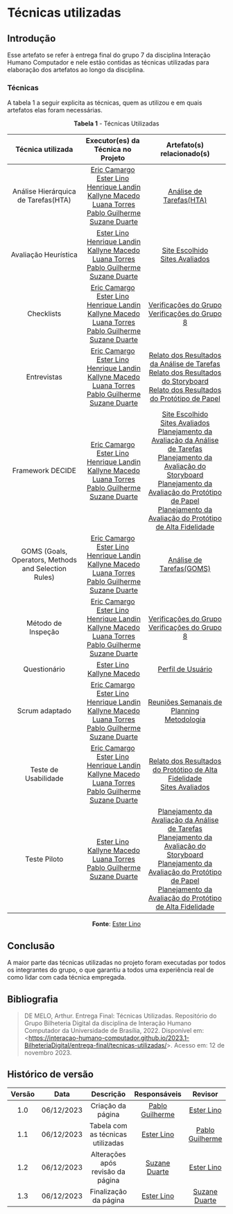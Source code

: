 # **Técnicas utilizadas**

## Introdução

Esse artefato se refer à entrega final do grupo 7 da disciplina Interação Humano Computador e nele estão contidas as técnicas utilizadas para elaboração dos artefatos ao longo da disciplina.

### Técnicas

A tabela 1 a seguir explicita as técnicas, quem as utilizou e em quais artefatos elas foram necessárias.

<center>

**Tabela 1** - Técnicas Utilizadas

|  Técnica utilizada  |  Executor(es) da Técnica no Projeto  |  Artefato(s) relacionado(s)  |
|  :---------------:  |  :--------------------------------:  |  :------------------------:  |
|  Análise Hierárquica de Tarefas(HTA)  |  [Eric Camargo](https://github.com/ericcs10)<br> [Ester Lino](https://github.com/esteerlino)<br>  [Henrique Landin](https://github.com/henriqtorresl)<br> [Kallyne Macedo](https://github.com/kalipassos)<br>  [Luana Torres](https://github.com/luanatorress)<br>  [Pablo Guilherme](https://github.com/PabloGJBS)<br>  [Suzane Duarte](https://github.com/suzaneduarte)  |  [Análise de Tarefas(HTA)](https://interacao-humano-computador.github.io/2023.2-OnlineJudge/segunda-entrega/analise-tarefas/HTA/)  |
|  Avaliação Heurística  |  [Ester Lino](https://github.com/esteerlino)<br>  [Henrique Landin](https://github.com/henriqtorresl)<br> [Kallyne Macedo](https://github.com/kalipassos)<br>  [Luana Torres](https://github.com/luanatorress)<br>  [Pablo Guilherme](https://github.com/PabloGJBS)<br>  [Suzane Duarte](https://github.com/suzaneduarte)  |  [Site Escolhido](https://interacao-humano-computador.github.io/2023.2-OnlineJudge/primeira-entrega/site-escolhido/)<br> [Sites Avaliados](https://interacao-humano-computador.github.io/2023.2-OnlineJudge/primeira-entrega/sites-avaliados/)  |
|     Checklists      |  [Eric Camargo](https://github.com/ericcs10)<br> [Ester Lino](https://github.com/esteerlino)<br>  [Henrique Landin](https://github.com/henriqtorresl)<br> [Kallyne Macedo](https://github.com/kalipassos)<br>  [Luana Torres](https://github.com/luanatorress)<br>  [Pablo Guilherme](https://github.com/PabloGJBS)<br>  [Suzane Duarte](https://github.com/suzaneduarte) |  [Verificações do Grupo](https://interacao-humano-computador.github.io/2023.2-OnlineJudge/verificacao/grupo_7/planejamento-verificacao/)<br> [Verificações do Grupo 8](https://interacao-humano-computador.github.io/2023.2-OnlineJudge/verificacao/grupo_8/etapa_1/planejamento-verificacao/)  |
|  Entrevistas  | [Eric Camargo](https://github.com/ericcs10)<br> [Ester Lino](https://github.com/esteerlino)<br>  [Henrique Landin](https://github.com/henriqtorresl)<br> [Kallyne Macedo](https://github.com/kalipassos)<br>  [Luana Torres](https://github.com/luanatorress)<br>  [Pablo Guilherme](https://github.com/PabloGJBS)<br>  [Suzane Duarte](https://github.com/suzaneduarte) |  [Relato dos Resultados da Análise de Tarefas](https://interacao-humano-computador.github.io/2023.2-OnlineJudge/quarta-entrega/nivel1/analise_de_tarefas/relato-resultados-tarefas/) <br> [Relato dos Resultados do Storyboard](https://interacao-humano-computador.github.io/2023.2-OnlineJudge/quarta-entrega/nivel1/storyboard/relato-resultados-storyboard/)<br> [Relato dos Resultados do Protótipo de Papel](https://interacao-humano-computador.github.io/2023.2-OnlineJudge/quarta-entrega/nivel2/relato-dos-resultados-do-prot%C3%B3tipo-de-papel/)<br>  |
|  Framework DECIDE   | [Eric Camargo](https://github.com/ericcs10)<br> [Ester Lino](https://github.com/esteerlino)<br>  [Henrique Landin](https://github.com/henriqtorresl)<br> [Kallyne Macedo](https://github.com/kalipassos)<br>  [Luana Torres](https://github.com/luanatorress)<br>  [Pablo Guilherme](https://github.com/PabloGJBS)<br>  [Suzane Duarte](https://github.com/suzaneduarte) | [Site Escolhido](https://interacao-humano-computador.github.io/2023.1-BilheteriaDigital/planejamento/site-escolhido/)<br> [Sites Avaliados](https://interacao-humano-computador.github.io/2023.1-BilheteriaDigital/planejamento/sites-avaliados/)<br> [Planejamento da Avaliação da Análise de Tarefas](https://interacao-humano-computador.github.io/2023.2-OnlineJudge/quarta-entrega/nivel1/analise_de_tarefas/planejamento-avaliacao-tarefas/)<br> [Planejamento da Avaliação do Storyboard](https://interacao-humano-computador.github.io/2023.2-OnlineJudge/quarta-entrega/nivel1/storyboard/planejamento-avaliacao-storyboard/)<br> [Planejamento da Avaliação do Protótipo de Papel](https://interacao-humano-computador.github.io/2023.2-OnlineJudge/quarta-entrega/nivel2/planejamento-avaliacao-prototipo-papel/)<br> [Planejamento da Avaliação do Protótipo de Alta Fidelidade](https://interacao-humano-computador.github.io/2023.2-OnlineJudge/quarta-entrega/nivel3/planejamento-avaliacao-prototipo-alta-fidelidade/)  |
|  GOMS (Goals, Operators, Methods and Selection Rules)  |  [Eric Camargo](https://github.com/ericcs10)<br> [Ester Lino](https://github.com/esteerlino)<br>  [Henrique Landin](https://github.com/henriqtorresl)<br> [Kallyne Macedo](https://github.com/kalipassos)<br>  [Luana Torres](https://github.com/luanatorress)<br>  [Pablo Guilherme](https://github.com/PabloGJBS)<br>  [Suzane Duarte](https://github.com/suzaneduarte)  |  [Análise de Tarefas(GOMS)](https://interacao-humano-computador.github.io/2023.2-OnlineJudge/segunda-entrega/analise-tarefas/GOMS/)  |
|  Método de Inspeção  |  [Eric Camargo](https://github.com/ericcs10)<br> [Ester Lino](https://github.com/esteerlino)<br>  [Henrique Landin](https://github.com/henriqtorresl)<br> [Kallyne Macedo](https://github.com/kalipassos)<br>  [Luana Torres](https://github.com/luanatorress)<br>  [Pablo Guilherme](https://github.com/PabloGJBS)<br>  [Suzane Duarte](https://github.com/suzaneduarte)  |  [Verificações do Grupo](https://interacao-humano-computador.github.io/2023.2-OnlineJudge/verificacao/grupo_7/planejamento-verificacao/)<br> [Verificações do Grupo 8](https://interacao-humano-computador.github.io/2023.2-OnlineJudge/verificacao/grupo_8/etapa_1/planejamento-verificacao/)  |
|  Questionário  |  [Ester Lino](https://github.com/esteerlino)<br> [Kallyne Macedo](https://github.com/kalipassos)<br>  |[Perfil de Usuário](https://interacao-humano-computador.github.io/2023.2-OnlineJudge/segunda-entrega/perfil-usuario/)  |
|  Scrum adaptado  |  [Eric Camargo](https://github.com/ericcs10)<br> [Ester Lino](https://github.com/esteerlino)<br>  [Henrique Landin](https://github.com/henriqtorresl)<br> [Kallyne Macedo](https://github.com/kalipassos)<br>  [Luana Torres](https://github.com/luanatorress)<br>  [Pablo Guilherme](https://github.com/PabloGJBS)<br>  [Suzane Duarte](https://github.com/suzaneduarte)  |[Reuniões Semanais de Planning](https://interacao-humano-computador.github.io/2023.2-OnlineJudge/atas/planejamento/reuniao-1/)<br> [Metodologia](https://interacao-humano-computador.github.io/2023.2-OnlineJudge/primeira-entrega/metodologia/)  |
|  Teste de Usabilidade  |  [Eric Camargo](https://github.com/ericcs10)<br> [Ester Lino](https://github.com/esteerlino)<br>  [Henrique Landin](https://github.com/henriqtorresl)<br> [Kallyne Macedo](https://github.com/kalipassos)<br>  [Luana Torres](https://github.com/luanatorress)<br>  [Pablo Guilherme](https://github.com/PabloGJBS)<br>  [Suzane Duarte](https://github.com/suzaneduarte) |  [Relato dos Resultados do Protótipo de Alta Fidelidade](https://interacao-humano-computador.github.io/2023.2-OnlineJudge/quarta-entrega/nivel3/relato-resultados-prototipo-alta-fidelidade/)<br> [Sites Avaliados](https://interacao-humano-computador.github.io/2023.2-OnlineJudge/primeira-entrega/sites-avaliados/)  |
|  Teste Piloto  | [Ester Lino](https://github.com/esteerlino)<br> [Kallyne Macedo](https://github.com/kalipassos)<br>  [Luana Torres](https://github.com/luanatorress)<br>  [Pablo Guilherme](https://github.com/PabloGJBS)<br>  [Suzane Duarte](https://github.com/suzaneduarte)  |  [Planejamento da Avaliação da Análise de Tarefas](https://interacao-humano-computador.github.io/2023.2-OnlineJudge/quarta-entrega/nivel1/analise_de_tarefas/planejamento-avaliacao-tarefas/)<br> [Planejamento da Avaliação do Storyboard](https://interacao-humano-computador.github.io/2023.2-OnlineJudge/quarta-entrega/nivel1/storyboard/planejamento-avaliacao-storyboard/)<br> [Planejamento da Avaliação do Protótipo de Papel](https://interacao-humano-computador.github.io/2023.2-OnlineJudge/quarta-entrega/nivel2/planejamento-avaliacao-prototipo-papel/)<br> [Planejamento da Avaliação do Protótipo de Alta Fidelidade](https://interacao-humano-computador.github.io/2023.2-OnlineJudge/quarta-entrega/nivel3/planejamento-avaliacao-prototipo-alta-fidelidade/)  |

**Fonte**: [Ester Lino](https://github.com/esteerlino)

</center>

## Conclusão

A maior parte das técnicas utilizadas no projeto foram executadas por todos os integrantes do grupo, o que garantiu a todos uma experiência real de como lidar com cada técnica empregada.

## Bibliografia

> DE MELO, Arthur. Entrega Final: Técnicas Utilizadas. Repositório do Grupo Bilheteria Digital da disciplina de Interação Humano Computador da Universidade de Brasília, 2022. Disponível em: <<https://interacao-humano-computador.github.io/2023.1-BilheteriaDigital/entrega-final/tecnicas-utilizadas/>>. Acesso em: 12 de novembro 2023.

## Histórico de versão

| Versão |    Data    |                  Descrição                   |         Responsáveis          |    Revisor    |
| :----: | :--------: | :------------------------------------------: | :---------------------------: | :-----------: |
|  1.0   | 06/12/2023 | Criação da página | [Pablo Guilherme](https://github.com/PabloGJBS) | [Ester Lino](https://github.com/esteerlino) |
|  1.1   | 06/12/2023 | Tabela com as técnicas utilizadas | [Ester Lino](https://github.com/esteerlino) | [Pablo Guilherme](https://github.com/PabloGJBS)|
|  1.2   | 06/12/2023 | Alterações após revisão da página | [Suzane Duarte](https://github.com/suzaneduarte) | [Ester Lino](https://github.com/esteerlino) |
|  1.3   | 06/12/2023 | Finalização da página | [Ester Lino](https://github.com/esteerlino) | [Suzane Duarte](https://github.com/suzaneduarte) |